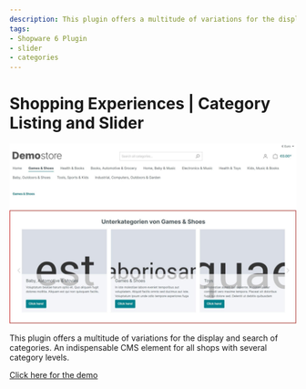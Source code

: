 ```yaml
---
description: This plugin offers a multitude of variations for the display and search of categories. An indispensable CMS element for all shops with multiple category levels.
tags:
- Shopware 6 Plugin
- slider
- categories
---
```


# Shopping Experiences | Category Listing and Slider

![](images/cms-category-slider-11.jpg)

This plugin offers a multitude of variations for the display and search of categories. An indispensable CMS element for all shops with several category levels.

[Click here for the demo](https://demo.moori.net/)
